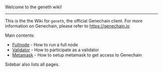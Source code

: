 Welcome to the geneth wiki!
***
This is the the Wiki for `geneth`, the official Genechain client. For more information on Genechain, please refer to https://genechain.io

Main contents:

* [Fullnode](Fullnode) - How to run a full node
* [Validator](Validator) - How to participate as a validator
* [Metamask](Metamask) - How to setup metamask to get access to Genechain

Sidebar also lists all pages.